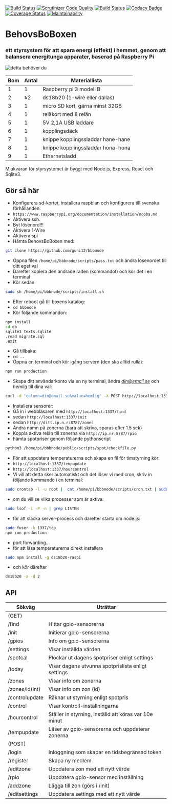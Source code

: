 [![Build Status](https://travis-ci.org/guni12/bbbnode.svg?branch=master)](https://travis-ci.org/guni12/bbbnode) 
[![Scrutinizer Code Quality](https://scrutinizer-ci.com/g/guni12/bbbnode/badges/quality-score.png?b=master)](https://scrutinizer-ci.com/g/guni12/bbbnode/?branch=master) 
[![Build Status](https://scrutinizer-ci.com/g/guni12/bbbnode/badges/build.png?b=master)](https://scrutinizer-ci.com/g/guni12/bbbnode/build-status/master) 
[![Codacy Badge](https://api.codacy.com/project/badge/Grade/b293df61900a45f5afae54b63d759876)](https://www.codacy.com/app/guni12/bbbnode?utm_source=github.com&amp;utm_medium=referral&amp;utm_content=guni12/bbbnode&amp;utm_campaign=Badge_Grade) 
[![Coverage Status](https://coveralls.io/repos/github/guni12/bbbnode/badge.png?branch=master)](https://coveralls.io/github/guni12/bbbnode?branch=master) 
[![Maintainability](https://api.codeclimate.com/v1/badges/d358e99378a19a9ec839/maintainability)](https://codeclimate.com/github/guni12/bbbnode/maintainability)

# BehovsBoBoxen
### ett styrsystem för att spara energi (effekt) i hemmet, genom att balansera energitunga apparater, baserad på Raspberry Pi

![detta behöver du](http://www.behovsbo.se/themes/images/bbbmaterial.jpg)

| Bom | Antal   | Materiallista                     |
| --- | --------|---------------------------------- |
| 1   | 1       | Raspberry pi 3 modell B           |
| 2   | &#8805;2| ds18b20 (1-wire eller dallas)     |
| 3   | 1       | micro SD kort, gärna minst 32GB   |
| 4   | 1       | reläkort med 8 relän              |
| 5   | 1       | 5V 2,1A USB laddare               |
| 6   | 1       | kopplingsdäck                     |
| 7   | 1       | knippe kopplingssladdar hane-hane |
| 8   | 1       | knippe kopplingssladdar hona-hona |
| 9   | 1       | Ethernetsladd                     |

Mjukvaran för styrsystemet är byggt med Node.js, Express, React och Sqlite3.

## Gör så här

-   Konfigurera sd-kortet, installera raspbian och konfigurera till svenska förhållanden.
-   `https://www.raspberrypi.org/documentation/installation/noobs.md`
-   Aktivera ssh.
-   Byt lösenord!!!
-   Aktivera 1-Wire
-   Aktivera spi
-   Hämta BehovsBoBoxen med:
```sh
git clone https://github.com/guni12/bbbnode
```
-   Öppna filen `/home/pi/bbbnode/scripts/pass.txt` och ändra lösenordet till ditt eget val
-   Därefter kopiera den ändrade raden (kommandot) och kör det i en terminal
-   Kör sedan
```sh
sudo sh /home/pi/bbbnode/scripts/install.sh
```
-   Efter reboot gå till boxens katalog:
-   `cd bbbnode`
-   Kör följande kommandon:

```sh
npm install
cd db
sqlite3 texts.sqlite
.read migrate.sql
.exit
```
-   Gå tillbaka:
-   `cd ..`
-   Öppna en terminal och kör igång servern (den ska alltid rulla):
```sh
npm run production
```
-   Skapa ditt användarkonto via en ny terminal, ändra *din@email.se* och *hemlig* till dina val:
```sh
curl -d "column=din@email.se&value=hemlig" -X POST http://localhost:1337/register
```
-   Installera sensorer:
-   Gå in i webbläsaren med `http://localhost:1337/find`
-   sedan `http://localhost:1337/init`
-   sedan `http://ditt.ip.n.r:8787/zones`
-   Ändra namn på zonerna (bara att skriva, sparas efter 1.5 sek)
-   Koppla aktiva relän till zonerna via `http://ip.nr:8787/rpio`
-   hämta spotpriser genom följande pythonscript
```sh
python3 /home/pi/bbbnode/public/scripts/spot/checkfile.py
```
-   För att uppdatera temperaturerna och skapa en fil för timstyrning kör:
-   `http://localhost:1337/tempupdate`
-   `http://localhost:1337/hourcontrol`
-   Vi vill att detta sker automatiskt och det löser vi med cron, skriv in följande kommando i en terminal:
```sh
sudo crontab -l -u root |  cat /home/pi/bbbnode/scripts/cron.txt | sudo crontab -u root -
```
-   om du vill se vilka processer som är aktiva:
```sh
sudo lsof -i -P -n | grep LISTEN
```
-   för att släcka server-process och därefter starta om node.js:
```sh
sudo fuser -k 1337/tcp
npm run production
```
-   port forwarding...
-   för att läsa temperaturerna direkt installera
```sh
sudo npm install -g ds18b20-raspi
```
-   och kör därefter
```sh
ds18b20 -a -d 2
```
## API


| Sökväg         | Uträttar                                              |
|----------------|-------------------------------------------------------|
| (GET)          |                                                       |
| /find          | Hittar gpio-sensorerna                                |
| /init          | Initierar gpio-sensorerna                             |
| /gpios         | Info om gpio-sensorerna                               |
| /settings      | Visar inställda värden                                |
| /spotcal       | Plockar ut dagens spotpriser enligt settings          |
| /today         | Visar dagens utvunna spotprislista enligt settings    |
| /zones         | Visar info om zonerna                                 |
| /zones/id(int) | Visar info om zon (id)                                |
| /controlupdate | Räknar ut styrning enligt spotpris                    |
| /control       | Visar kontroll-inställningarna                        |
| /hourcontrol   | Ställer in styrning, inställd att köras var 10e minut |
| /tempupdate    | Läser av gpio-sensorerna och uppdaterar zonerna       |
| (POST)         |                                                       |
| /login         | Inloggning som skapar en tidsbegränsad token          |
| /register      | Skapa ny medlem                                       |
| /editzone      | Uppdatera zon med ett nytt värde                      |
| /rpio          | Uppdatera gpio-sensor med inställning                 |
| /addzone       | Lägga till zon (görs i /init)                         |
| /editsettings  | Uppdatera settings med ett nytt värde                 |
